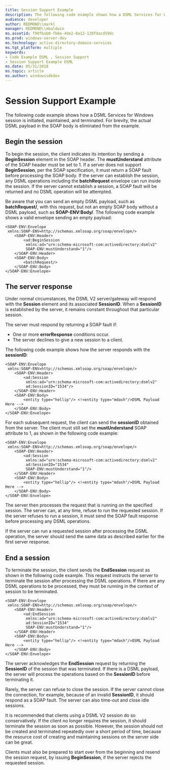 ```yaml
---
title: Session Support Example
description: The following code example shows how a DSML Services for Windows session is initiated, maintained, and terminated. For brevity, the actual DSML payload in the SOAP body is eliminated from the example.
audience: developer
author: REDMOND\\markl
manager: REDMOND\\mbaldwin
ms.assetid: f90fbab0-fb6e-4de2-8a12-128fdacd59dc
ms.prod: windows-server-dev
ms.technology: active-directory-domain-services
ms.tgt_platform: multiple
keywords:
- Code Example DSML , Session Support
- Session Support Example DSML
ms.date: 05/31/2018
ms.topic: article
ms.author: windowssdkdev
---
```


# Session Support Example

The following code example shows how a DSML Services for Windows session is initiated, maintained, and terminated. For brevity, the actual DSML payload in the SOAP body is eliminated from the example.

## Begin the session

To begin the session, the client indicates its intention by sending a **BeginSession** element in the SOAP header. The **mustUnderstand** attribute of the SOAP header must be set to 1. If a server does not support **BeginSession**, per the SOAP specification, it must return a SOAP fault before processing the SOAP body. If the server can establish the session, any DSML operations including the **batchRequest** envelope can run inside the session. If the server cannot establish a session, a SOAP fault will be returned and no DSML operation will be attempted.

Be aware that you can send an empty DSML payload, such as **batchRequest/**, with this request, but not an empty SOAP body without a DSML payload, such as **SOAP-ENV:Body/**. The following code example shows a valid envelope sending an empty payload:


```soap
<SOAP-ENV:Envelope
 xmlns:SOAP-ENV=http://schemas.xmlsoap.org/soap/envelope/>
    <SOAP-ENV:Header>
        <ad:BeginSession
         xmlns:ad="urn:schema-microsoft-com:activedirectory:dsmlv2"
         SOAP-ENV:mustUnderstand="1"/>
    </SOAP-ENV:Header>
    <SOAP-ENV:Body>
        <batchRequest/> 
    </SOAP-ENV:Body>
</SOAP-ENV:Envelope>
```



## The server response

Under normal circumstances, the DSML V2 server/gateway will respond with the **Session** element and its associated **SessionID**. When a **SessionID** is established by the server, it remains constant throughout that particular session.

The server must respond by returning a SOAP fault if:

-   One or more **errorResponse** conditions occur.
-   The server declines to give a new session to a client.

The following code example shows how the server responds with the **sessionID**:


```soap
<SOAP-ENV:Envelope
 xmlns:SOAP-ENV=http://schemas.xmlsoap.org/soap/envelope/>
    <SOAP-ENV:Header>
        <ad:Session
         xmlns:ad="urn:schema-microsoft-com:activedirectory:dsmlv2"
         ad:SessionID="1534"/>
    </SOAP-ENV:Header>
    <SOAP-ENV:Body>
        <entity type="hellip"/> <!<entity type="mdash"/>DSML Payload Here --> 
    </SOAP-ENV:Body>
</SOAP-ENV:Envelope>

```



For each subsequent request, the client can send the **sessionID** obtained from the server. The client must still set the **mustUnderstand** SOAP attribute to 1, as shown in the following code example:


```soap
<SOAP-ENV:Envelope
 xmlns:SOAP-ENV=http://schemas.xmlsoap.org/soap/envelope/>
    <SOAP-ENV:Header>
        <ad:Session
         xmlns:ad="urn:schema-microsoft-com:activedirectory:dsmlv2"
         ad:SessionID="1534" 
         SOAP-ENV:mustUnderstand="1"/>
    </SOAP-ENV:Header>
    <SOAP-ENV:Body>
        <entity type="hellip"/> <!<entity type="mdash"/>DSML Payload Here --> 
    </SOAP-ENV:Body>
</SOAP-ENV:Envelope>
```



The server then processes the request that is running on the specified session. The server can, at any time, refuse to run the requested session. If the server refuses to run a session, it must send the SOAP fault response before processing any DSML operations.

If the server can run a requested session after processing the DSML operation, the server should send the same data as described earlier for the first server response.

## End a session

To terminate the session, the client sends the **EndSession** request as shown in the following code example. This request instructs the server to terminate the session after processing the DSML operations. If there are any DSML operations to be processed, they must be running in the context of session to be terminated.


```soap
<SOAP-ENV:Envelope
 xmlns:SOAP-ENV=http://schemas.xmlsoap.org/soap/envelope/>
    <SOAP-ENV:Header>
        <ad:EndSession
         xmlns:ad="urn:schema-microsoft-com:activedirectory:dsmlv2"
         ad:SessionID="1534"
         SOAP-ENV:mustUnderstand="1"/>
    </SOAP-ENV:Header>
    <SOAP-ENV:Body>
        <entity type="hellip"/> <!<entity type="mdash"/>DSML Payload Here --> 
    </SOAP-ENV:Body>
</SOAP-ENV:Envelope>
```



The server acknowledges the **EndSession** request by returning the **SessionID** of the session that was terminated. If there is a DSML payload, the server will process the operations based on the **SessionID** before terminating it.

Rarely, the server can refuse to close the session. If the server cannot close the connection, for example, because of an invalid **SessionID**, it should respond as a SOAP fault. The server can also time-out and close idle sessions.

It is recommended that clients using a DSML V2 session do so conservatively. If the client no longer requires the session, it should terminate the session as soon as possible. However, the session should not be created and terminated repeatedly over a short period of time, because the resource cost of creating and maintaining sessions on the server side can be great.

Clients must also be prepared to start over from the beginning and resend the session request, by issuing **BeginSession**, if the server rejects the requested session.

 

 




